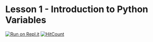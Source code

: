 # Lesson 1 - Introduction to Python Variables

[![Run on Repl.it](https://replit.com/badge/github/CoffeePoweredComputers/Lesson-1---Introduction-to-Python-Variables)](https://replit.com/new/github/CoffeePoweredComputers/Lesson-1---Introduction-to-Python-Variables)
  [![HitCount](https://hits.dwyl.com/CoffeePowerdComputers/Lesson-1---Introduction-to-Python.svg?style=flat-square&show=unique)](http://hits.dwyl.com/CoffeePowerdComputers/Lesson-1---Introduction-to-Python)

